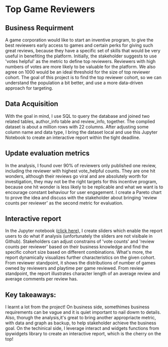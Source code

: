 # Top Game Reviewers
## Business Requirment
A game corporation would like to start an inventive program, to give the best reviewers early access to games and certain perks for giving such great reviews, because they have a specific set of skills that would be very useful in benefiting the platform. Initially, the stakeholder suggests to use 'votes helpful' as the metric to define top reviewers. Reviewers with high numbers of votes are more likely to be valuable for the platform. We also agree on 1000 would be an ideal threshold for the size of top reviewer cohort. The goal of this project is to find the top reviewer cohort, so we can understand the population a bit better, and use a more data-driven approach for targeting.
## Data Acquisition
With the goal in mind, I use SQL to query the database and joined two related tables, author_info table and review_info, together. The complied dataset is about a million rows with 22 columns. After adjusting some column name and data type, I bring the dataset local and use this Jupyter Notebook to create an interactive report within the tight deadline.
## Update evaluation metrics
In the analysis, I found over 90% of reviewers only published one review, including the reviewer with highest vote_helpful counts. They are one hit wonders, although their reviews go viral and are absolutely worth for investigation, they may not be the right targets for this incentive program, because one hit wonder is less likely to be replicable and what we want is to encourage constant behaviour for user engagement. I create a Pareto chart to prove the idea and discuss with the stakeholder about bringing 'review counts per reviewer' as the second metric for evaluation. 
## Interactive report 
In the Jupyter notebook ([click here](https://github.com/Lydialinnn/Top-Game-Reviewers/blob/main/Top_Game_Reviewers.ipynb)), I create sliders which enable the report users to do what if analysis (unfortunately the sliders are not visibale in Github). Stakeholders can adjust constrains of 'vote counts' and 'review counts per reviewer' based on their business knowledge and find the specific cohort size based on different combinations. What's more, the report dynamically visualizes further characteristics on the given cohort. From reviewer standpoint, it shows the distributions of number of games owned by reviewers and playtime per game reviewed. From review standpoint, the report illustrates character length of an average review and average comments per review has.
## Key takeaways:
I learnt a lot from the project! On business side, somethimes business requirements can be vague and it is quiet important to nail dowm to details. Also, thorugh the analysis,it's great to bring another appropriacte metric, with data and graph as backup, to help stakeholder achieve the business goal. On the techinical side, I leverage interact and widgets functions from ipywidgets library to create an interactive report, which is the cherry on the top!
